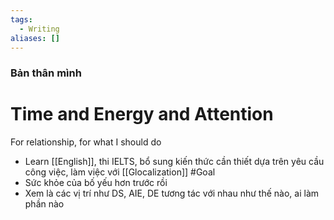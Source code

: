 ```yaml
---
tags:
  - Writing
aliases: []
---
```

### Bản thân mình

# Time and Energy and Attention

For relationship, for what I should do

- Learn [[English]], thi IELTS, bổ sung kiến thức cần thiết dựa trên yêu cầu công việc, làm việc với [[Glocalization]] #Goal
- Sức khỏe của bố yếu hơn trước rồi
- Xem là các vị trí như DS, AIE, DE tương tác với nhau như thế nào, ai làm phần nào